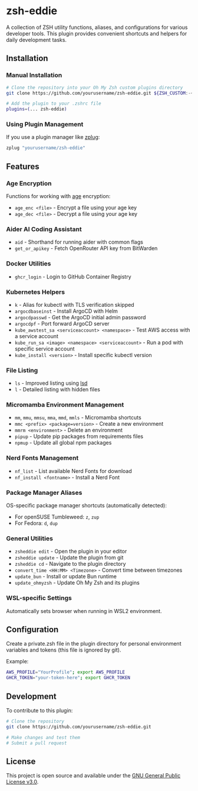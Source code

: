 # zsh-eddie

A collection of ZSH utility functions, aliases, and configurations for various developer tools. This plugin provides convenient shortcuts and helpers for daily development tasks.

## Installation

### Manual Installation

```bash
# Clone the repository into your Oh My Zsh custom plugins directory
git clone https://github.com/yourusername/zsh-eddie.git ${ZSH_CUSTOM:-~/.oh-my-zsh/custom}/plugins/zsh-eddie

# Add the plugin to your .zshrc file
plugins=(... zsh-eddie)
```

### Using Plugin Management

If you use a plugin manager like [zplug](https://github.com/zplug/zplug):

```bash
zplug "yourusername/zsh-eddie"
```

## Features

### Age Encryption

Functions for working with [age](https://github.com/FiloSottile/age) encryption:

- `age_enc <file>` - Encrypt a file using your age key
- `age_dec <file>` - Decrypt a file using your age key

### Aider AI Coding Assistant

- `aid` - Shorthand for running aider with common flags
- `get_or_apikey` - Fetch OpenRouter API key from BitWarden

### Docker Utilities

- `ghcr_login` - Login to GitHub Container Registry

### Kubernetes Helpers

- `k` - Alias for kubectl with TLS verification skipped
- `argocdbaseinst` - Install ArgoCD with Helm
- `argocdpasswd` - Get the ArgoCD initial admin password
- `argocdpf` - Port forward ArgoCD server
- `kube_awstest_sa <serviceaccount> <namespace>` - Test AWS access with a service account
- `kube_run_sa <image> <namespace> <serviceaccount>` - Run a pod with specific service account
- `kube_install <version>` - Install specific kubectl version

### File Listing

- `ls` - Improved listing using [lsd](https://github.com/lsd-rs/lsd)
- `l` - Detailed listing with hidden files

### Micromamba Environment Management

- `mm`, `mmu`, `mmsu`, `mma`, `mmd`, `mmls` - Micromamba shortcuts
- `mmc <prefix> <package=version>` - Create a new environment
- `mmrm <environment>` - Delete an environment
- `pipup` - Update pip packages from requirements files
- `npmup` - Update all global npm packages

### Nerd Fonts Management

- `nf_list` - List available Nerd Fonts for download
- `nf_install <fontname>` - Install a Nerd Font

### Package Manager Aliases

OS-specific package manager shortcuts (automatically detected):
- For openSUSE Tumbleweed: `z`, `zup`
- For Fedora: `d`, `dup`

### General Utilities

- `zsheddie edit` - Open the plugin in your editor
- `zsheddie update` - Update the plugin from git
- `zsheddie cd` - Navigate to the plugin directory
- `convert_time <HH:MM> <Timezone>` - Convert time between timezones
- `update_bun` - Install or update Bun runtime
- `update_ohmyzsh` - Update Oh My Zsh and its plugins

### WSL-specific Settings

Automatically sets browser when running in WSL2 environment.

## Configuration

Create a private.zsh file in the plugin directory for personal environment variables and tokens (this file is ignored by git).

Example:
```zsh
AWS_PROFILE="YourProfile"; export AWS_PROFILE
GHCR_TOKEN="your-token-here"; export GHCR_TOKEN
```

## Development

To contribute to this plugin:

```bash
# Clone the repository
git clone https://github.com/yourusername/zsh-eddie.git

# Make changes and test them
# Submit a pull request
```

## License

This project is open source and available under the [GNU General Public License v3.0](LICENSE).